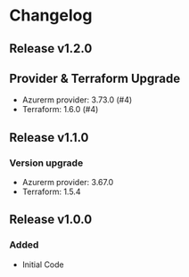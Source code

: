 # Changelog

## Release v1.2.0

## Provider & Terraform Upgrade
- Azurerm provider: 3.73.0 (#4)
- Terraform: 1.6.0 (#4)
   
## Release v1.1.0

### Version upgrade
- Azurerm provider: 3.67.0
- Terraform: 1.5.4

   
## Release v1.0.0

### Added
- Initial Code
   